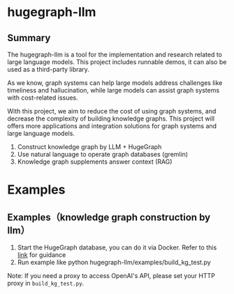 # hugegraph-llm

## Summary

The hugegraph-llm is a tool for the implementation and research related to large language models. This project includes runnable demos, it can also be used as a third-party library.

As we know, graph systems can help large models address challenges like timeliness and hallucination, while large models can assist graph systems with cost-related issues.

With this project, we aim to reduce the cost of using graph systems, and decrease the complexity of building knowledge graphs. This project will offers more applications and integration solutions for graph systems and large language models.
1.  Construct knowledge graph by LLM + HugeGraph
2.  Use natural language to operate graph databases (gremlin)
3.  Knowledge graph supplements answer context (RAG)

# Examples

## Examples（knowledge graph construction by llm）

1. Start the HugeGraph database, you can do it via Docker. Refer to this [link](https://hub.docker.com/r/hugegraph/hugegraph) for guidance
2. Run example like python hugegraph-llm/examples/build_kg_test.py

Note: If you need a proxy to access OpenAI's API, please set your HTTP proxy in `build_kg_test.py`.

